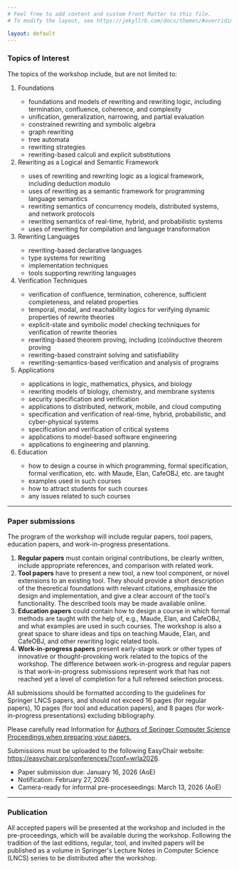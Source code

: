 ```yaml
---
# Feel free to add content and custom Front Matter to this file.
# To modify the layout, see https://jekyllrb.com/docs/themes/#overriding-theme-defaults

layout: default
---
```

<h3 id="workshop-scope">Topics of Interest</h3>
<p>The topics of the workshop include, but are not limited to:</p>
<ol>
<li>Foundations</li>
<ul>
<li>foundations and models of rewriting and rewriting logic, including termination, confluence, coherence, and complexity</li>
<li>unification, generalization, narrowing, and partial evaluation</li>
<li>constrained rewriting and symbolic algebra</li>
<li>graph rewriting</li>
<li>tree automata</li>
<li>rewriting strategies</li>
<li>rewriting-based calculi and explicit substitutions</li>
</ul>
<li>Rewriting as a Logical and Semantic Framework</li>
<ul>
<li>uses of rewriting and rewriting logic as a logical framework, including deduction modulo</li>
<li>uses of rewriting as a semantic framework for programming language semantics</li>
<li>rewriting semantics of concurrency models, distributed systems, and network protocols</li>
<li>rewriting semantics of real-time, hybrid, and probabilistic systems</li>
<li>uses of rewriting for compilation and language transformation</li>
</ul>
<li>Rewriting Languages</li>
<ul>
<li>rewriting-based declarative languages</li>
<li>type systems for rewriting</li>
<li>implementation techniques</li>
<li>tools supporting rewriting languages</li>
</ul>
<li>Verification Techniques</li>
<ul>
<li>verification of confluence, termination, coherence, sufficient completeness, and related properties</li>
<li>temporal, modal, and reachability logics for verifying dynamic properties of rewrite theories</li>
<li>explicit-state and symbolic model checking techniques for verification of rewrite theories</li>
<li>rewriting-based theorem proving, including (co)inductive theorem proving</li>
<li>rewriting-based constraint solving and satisfiability</li>
<li>rewriting-semantics-based verification and analysis of programs</li>
</ul>
<li>Applications</li>
<ul>
<li>applications in logic, mathematics, physics, and biology</li>
<li>rewriting models of biology, chemistry, and membrane systems</li>
<li>security specification and verification</li>
<li>applications to distributed, network, mobile, and cloud computing</li>
<li>specification and verification of real-time, hybrid, probabilistic, and cyber-physical systems</li>
<li>specification and verification of critical systems</li>
<li>applications to model-based software engineering</li>
<li>applications to engineering and planning.</li>
</ul>
<li>Education</li>
<ul>
<li>how to design a course in which programming, formal specification,
formal verification, etc. with Maude, Elan, CafeOBJ, etc. are taught</li>
<li>examples used in such courses</li>
<li>how to attract students for such courses</li>
<li>any issues related to such courses</li>
</ul>
</ol>

<hr>

<h3 id="paper-submission">Paper submissions</h3>
<p>The program of the workshop will include regular papers, tool papers, education papers, and
work-in-progress presentations. </p>


<ol> <li> <b>Regular papers</b> must contain original contributions,
be clearly written, include appropriate references, and comparison
with related work.  </li>

<li> <b>Tool papers</b> have to present a new tool, a new tool
component, or novel extensions to an existing tool. They should
provide a short description of the theoretical foundations with
relevant citations, emphasize the design and implementation, and give
a clear account of the tool's functionality. The described tools may
be made available online.  </li>

<li> <b>Education papers</b> could contain how to design a course in
which formal methods are taught with the help of, e.g., Maude, Elan,
and CafeOBJ, and what examples are used in such courses.  The workshop
is also a great space to share ideas and tips on teaching Maude, Elan,
and CafeOBJ, and other rewriting logic related tools. </li>

<li> <b>Work-in-progress papers</b> present early-stage work or other
types of innovative or thought-provoking work related to the topics of
the workshop. The difference between work-in-progress and regular
papers is that work-in-progress submissions represent work that has
not reached yet a level of completion for a full refereed selection
process.  </li> </ol>

<p>
All submissions should be formatted according to the guidelines for
Springer LNCS papers, and should not exceed 16 pages (for regular papers), 10 pages (for tool and education papers), 
and 8 pages (for work-in-progress presentations) excluding bibliography. 

Please carefully read Information for <a target="_blank" href="https://www.springer.com/gp/computer-science/lncs/conference-proceedings-guidelines">
Authors of Springer Computer Science Proceedings when preparing your papers.</a>
<!--
Note that the <a target="_blank" href="https://orcid.org/">ORCID</a> of each author should be included in your papers.
-->
Submissions must be uploaded to the following EasyChair website: 
<a href="https://easychair.org/conferences/?conf=wrla2026" target="_blank">https://easychair.org/conferences/?conf=wrla2026</a>.</p>
<ul>
<li>Paper submission due: January 16, 2026 (AoE)</li>
<li>Notification: February 27, 2026</li>
<li>Camera-ready for informal pre-proceseedings: March 13, 2026 (AoE)</li>
</ul>

<hr>

<h3 id="paper-submission">Publication</h3>

<p>All accepted papers will be presented at the workshop and included
   in the pre-proceedings, which will be available during the
   workshop.  Following the tradition of the last editions, regular,
   tool, and invited papers will be published as a volume in
   Springer's Lecture Notes in Computer Science (LNCS) series to be
   distributed after the workshop.</p>



